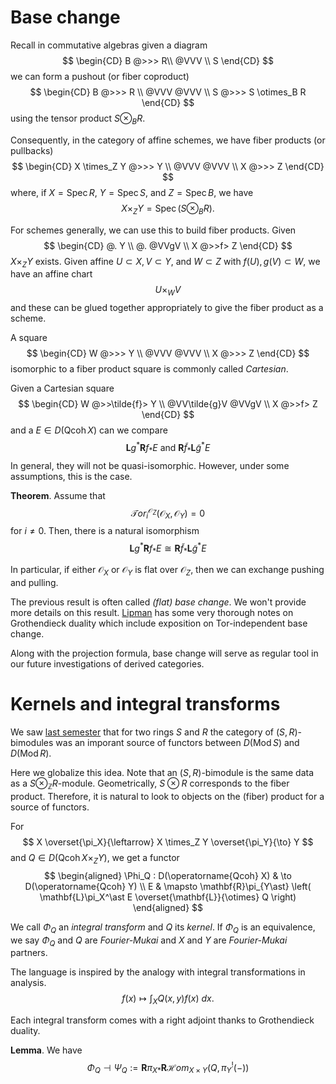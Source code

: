 # Base change 

Recall in commutative algebras given a diagram  
$$
\begin{CD}
B     @>>>  R\\
@VVV        \\
S     
\end{CD}
$$
we can form a pushout (or fiber coproduct) 
$$
\begin{CD}
B @>>> R \\
@VVV @VVV \\
S @>>> S \otimes_B R 
\end{CD}
$$
using the tensor product $S \otimes_B R$.

Consequently, in the category of affine schemes, we have 
fiber products (or pullbacks) 
$$
\begin{CD}
X \times_Z Y @>>> Y \\
@VVV @VVV \\
X @>>> Z 
\end{CD}
$$
where, if $X = \operatorname{Spec} R$, $Y = \operatorname{Spec} S$, 
and $Z = \operatorname{Spec} B$, we have 
$$
X \times_Z Y = \operatorname{Spec} (S \otimes_B R). 
$$

For schemes generally, we can use this to build fiber products. Given 
$$
\begin{CD} 
@. Y \\
@. @VVgV \\
X @>>f> Z 
\end{CD}
$$ 
$X \times_Z Y$ exists. Given affine $U \subset X, V \subset Y$, and $W 
\subset Z$ with $f(U), g(V) \subset W$, we have an affine chart 
$$
U \times_W V 
$$
and these can be glued together appropriately to give the fiber product 
as a scheme.

A square 
$$
\begin{CD}
W @>>> Y \\
@VVV @VVV \\
X @>>> Z 
\end{CD}
$$
isomorphic to a fiber product square is commonly called _Cartesian_. 

Given a Cartesian square 
$$
\begin{CD}
W @>>\tilde{f}> Y \\
@VV\tilde{g}V @VVgV \\
X @>>f> Z
\end{CD}
$$
and a $E \in D(\operatorname{Qcoh} X)$ can we compare 
$$
\mathbf{L}g^\ast \mathbf{R}f_\ast E ~\text{and } \mathbf{R}\tilde{f}_\ast 
\mathbf{L}\tilde{g}^\ast E
$$
In general, they will not be quasi-isomorphic. However, under some assumptions, 
this is the case. 

**Theorem**. Assume that 
$$
\mathcal Tor^{\mathcal O_Z}_i (\mathcal O_X, \mathcal O_Y) = 0 
$$
for $i \neq 0$. Then, there is a natural isomorphism
$$
\mathbf{L}g^\ast \mathbf{R}f_\ast E \cong \mathbf{R}\tilde{f}_\ast 
\mathbf{L}\tilde{g}^\ast E
$$

In particular, if either $\mathcal O_X$ or $\mathcal O_Y$ is flat over $\mathcal O_Z$, 
then we can exchange pushing and pulling.

The previous result is often called _(flat) base change_. We won't provide more 
details on this result. [Lipman](https://www.math.purdue.edu/~jlipman/Duality.pdf) has 
some very thorough notes on Grothendieck duality which include exposition on Tor-independent 
base change. 

Along with the projection formula, base change will serve as regular tool in our future 
investigations of derived categories. 

# Kernels and integral transforms

We saw [last semester](https://738.f21.matthewrobertballard.com/notes/2021_10_14/) that for 
two rings $S$ and $R$ the category of $(S,R)$-bimodules was an imporant source of 
functors between $D(\operatorname{Mod} S)$ and $D(\operatorname{Mod} R)$. 

Here we globalize this idea. Note that an $(S,R)$-bimodule is the same data as a 
$S \otimes_{\mathbb{Z}} R$-module. Geometrically, $S \otimes R$ corresponds to 
the fiber product. Therefore, it is natural to look to objects on the (fiber) product 
for a source of functors.

For 
$$
X \overset{\pi_X}{\leftarrow} X \times_Z Y \overset{\pi_Y}{\to} Y
$$
and $Q \in D(\operatorname{Qcoh} X \times_Z Y)$, we get a functor 
$$
\begin{aligned}
\Phi_Q : D(\operatorname{Qcoh} X) & \to D(\operatorname{Qcoh} Y) \\
E & \mapsto \mathbf{R}\pi_{Y\ast} \left( \mathbf{L}\pi_X^\ast E \overset{\mathbf{L}}{\otimes} Q \right) 
\end{aligned}
$$

We call $\Phi_Q$ an _integral transform_ and $Q$ its _kernel_. If $\Phi_Q$ is an equivalence, we 
say $\Phi_Q$ and $Q$ are _Fourier-Mukai_ and $X$ and $Y$ are _Fourier-Mukai_ partners. 

The language is inspired by the analogy with integral transformations in analysis. 
$$
f(x) \mapsto \int_X Q(x,y) f(x) \ dx. 
$$

Each integral transform comes with a right adjoint thanks to Grothendieck duality. 

**Lemma**. We have 
$$
\Phi_Q \dashv \Psi_Q := \mathbf{R}\pi_{X\ast} \mathbf{R}\mathcal Hom_{X \times Y}(Q, 
\pi_Y^! (-)) 
$$
